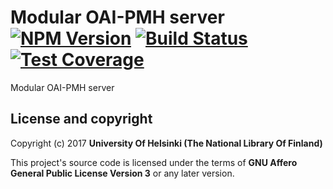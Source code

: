 # Modular OAI-PMH server [![NPM Version](https://img.shields.io/npm/v/oai-pmh-server.svg)](https://npmjs.org/package/oai-pmh-server) [![Build Status](https://travis-ci.org/NatLibFi/oai-pmh-server.svg)](https://travis-ci.org/NatLibFi/oai-pmh-server) [![Test Coverage](https://codeclimate.com/github/NatLibFi/oai-pmh-server/badges/coverage.svg)](https://codeclimate.com/github/NatLibFi/oai-pmh-server/coverage)

Modular OAI-PMH server

## License and copyright

Copyright (c) 2017 **University Of Helsinki (The National Library Of Finland)**

This project's source code is licensed under the terms of **GNU Affero General Public License Version 3** or any later version.
